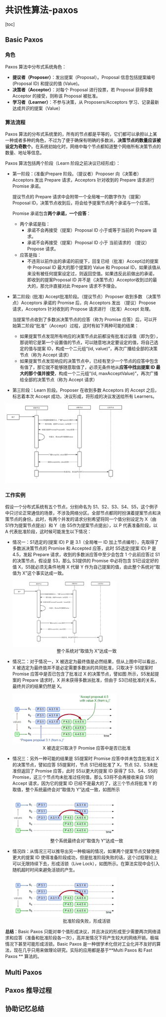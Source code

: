 # 共识性算法-paxos

[toc]

## Basic Paxos

### 角色

Paxos 算法中分布式系统角色：

- **提议者（Proposer）**：发出提案（Proposal）。Proposal 信息包括提案编号 (Proposal ID) 和提议的值 (Value)。
- **决策者（Acceptor）**：对每个 Proposal 进行投票，若 Proposal 获得多数 Acceptor 的接受，则称该 Proposal 被批准。
- **学习者（Learner）**：不参与决策，从 Proposers/Acceptors 学习、记录最新达成共识的提案（Value）

### 算法流程

Paxos 算法的分布式系统里的，所有的节点都是平等的，它们都可以承担以上某一种或者多种的角色，不过为了便于确保有明确的多数派，**决策节点的数量应该被设定为奇数个**。在系统初始化时，网络中每个节点都知道整个网络所有决策节点的数量、地址等信息。

Paxos 算法包括两个阶段（Learn 阶段之前决议已经形成）：

* 第一阶段：(准备)Prepare 阶段。（提议者）Proposer 向（决策者）Acceptors 发出 Prepare 请求，Acceptors 针对收到的 Prepare 请求进行 Promise 承诺。

  提议节点的 Prepare 请求中会附带一个全局唯一的数字作为（提案）Proposal ID，决策节点收到后，将会给予提案节点两个承诺与一个应答。

  Promise 承诺包含**两个承诺，一个应答**：

  * 两个承诺是指：
    - 承诺不会再接受（提案）Proposal ID 小于或等于当前的 Prepare 请求。
    - 承诺不会再接受（提案）Proposal ID 小于 当前请求的 （提议）Propose 请求。
  * 应答是指：
    * 不违背以前作出的承诺的前提下，回复已经（批准）Accept过的提案中 Proposal ID 最大的那个提案的 Value 和 Proposal ID，如果该值从来没有被任何提案设定过，则返回空值。如果违反此前做出的承诺，即收到的提案Proposal ID 并不是（决策节点）Acceptor收到过的最大的，那允许直接对此 Prepare 请求不予理会。

* 第二阶段:  (批准) Accept批准阶段。（提议节点）Proposer 收到多数 （决策节点）Acceptors 承诺的 Promise 后，向 Acceptors 发出 （提议）Propose 请求，Acceptors 针对收到的 Propose 请求进行 （批准）Accept 处理。

  当提案节点收到了多数派决策节点的应答（称为 Promise 应答）后，可以开始第二阶段“批准”（Accept）过程，这时有如下两种可能的结果：

  * 如果提案节点发现所有响应的决策节点此前都没有批准过该值（即为空），那说明它是第一个设置值的节点，可以随意地决定要设定的值，将自己选定的值与提案 ID，构成一个二元组“(id, value)”，再次广播给全部的决策节点（称为 Accept 请求）
  * 如果提案节点发现响应的决策节点中，已经有至少一个节点的应答中包含有值了，那它就不能够随意取值了，必须无条件地从**应答中找出提案 ID 最大的那个值并接受**，构成一个二元组“(id, maxAcceptValue)”，再次广播给全部的决策节点（称为 Accept 请求）

* 第三阶段：Learn 阶段。Proposer 在收到多数 Acceptors 的 Accept 之后，标志着本次 Accept 成功，决议形成，将形成的决议发送给所有 Learners。

<img src="https://github.com/craftlook/Note/blob/master/image/paxos/paxosq.png" width="80%" heigth="80%" >

### 工作实例

假设一个分布式系统有五个节点，分别命名为 S1、S2、S3、S4、S5，这个例子中只讨论正常通信的场景，不涉及网络分区。全部节点都同时扮演着提案节点和决策节点的身份。此时，有两个并发的请求分别希望将同一个值分别设定为 X（由 S1作为提案节点提出）和 Y（由 S5作为提案节点提出），以 P 代表准备阶段，以 A 代表批准阶段，这时候可能发生以下情况：

* 情况一：S1选定的(提案 ID) P 是 3.1（全局唯一 ID 加上节点编号），先取得了多数派决策节点的 Promise 和 Accepted 应答，此时 S5选定(提案 ID) P 是 4.5，发起 Prepare 请求，收到的多数派应答中至少会包含 1 个此前应答过 S1的决策节点，假设是 S3，那么 S3提供的 Promise 中必将包含 S1已设定好的值 X，S5就必须无条件地用 X 代替 Y 作为自己提案的值，由此整个系统对“取值为 X”这个事实达成一致。

  <img src="https://github.com/craftlook/Note/blob/master/image/paxos/paxosq.png" heigth="70%" width="70%"/>

  <center>整个系统对“取值为 X”达成一致</center>

* 情况二：对于情况一，X 被选定为最终值是必然结果，但从上图中可以看出，X 被选定为最终值并不是必定需要多数派的共同批准，只取决于 S5提案时 Promise 应答中是否已包含了批准过 X 的决策节点，譬如图 所示，S5发起提案的 Prepare 请求时，X 并未获得多数派批准，但由于 S3已经批准的关系，最终共识的结果仍然是 X。

  <img src="https://github.com/craftlook/Note/blob/master/image/paxos/paxos1.png" heigth="70%" width="70%"/>

  <center>X 被选定只取决于 Promise 应答中是否已批准</center>

* 情况三：另外一种可能的结果是 S5提案时 Promise 应答中并未包含批准过 X 的决策节点，譬如应答 S5提案时，节点 S1已经批准了 X，节点 S2、S3未批准但返回了 Promise 应答，此时 S5以更大的提案 ID 获得了 S3、S4、S5的 Promise，这三个节点均未批准过任何值，那么 S3将不会再接收来自 S1的 Accept 请求，因为它的提案 ID 已经不是最大的了，这三个节点将批准 Y 的取值，整个系统最终会对“取值为 Y”达成一致，如图所示

  <img src="https://github.com/craftlook/Note/blob/master/image/paxos/paxos2.png" heigth="70%" width="70%"/>

  <center>整个系统最终会对“取值为 Y”达成一致</center>

* 情况四：从情况三可以推导出另一种极端的情况，如果两个提案节点交替使用更大的提案 ID 使得准备阶段成功，但是批准阶段失败的话，这个过程理论上可以无限持续下去，形成活锁（Live Lock），如图所示。在算法实现中会引入随机超时时间来避免活锁的产生。

  <img src="https://github.com/craftlook/Note/blob/master/image/paxos/paxos2.png" heigth="70%" width="70%"/>

  <center>批准阶段失败，形成活锁</center>

**总结**：Basic Paxos 只能对单个值形成决议，并且决议的形成至少需要两次网络请求和应答（准备和批准阶段各一次），高并发情况下将产生较大的网络开销，极端情况下甚至可能形成活锁。Basic Paxos 是一种很学术化但对工业化并不友好的算法，现在几乎只用来做理论研究。实际的应用都是基于**Multi Paxos 和 Fast Paxos ** 算法的。

## Multi Paxos



## Paxos 推导过程



## 协助记忆总结
